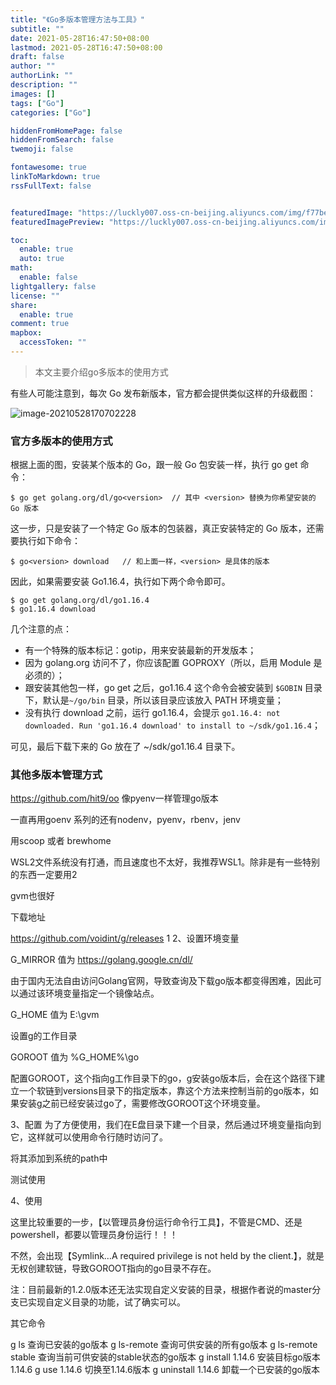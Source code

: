 ```yaml
---
title: "《Go多版本管理方法与工具》"
subtitle: ""
date: 2021-05-28T16:47:50+08:00
lastmod: 2021-05-28T16:47:50+08:00
draft: false
author: ""
authorLink: ""
description: ""
images: []
tags: ["Go"]
categories: ["Go"]

hiddenFromHomePage: false
hiddenFromSearch: false
twemoji: false

fontawesome: true
linkToMarkdown: true
rssFullText: false


featuredImage: "https://luckly007.oss-cn-beijing.aliyuncs.com/img/f77be1f477e980732d57475d3ddb69d.png"
featuredImagePreview: "https://luckly007.oss-cn-beijing.aliyuncs.com/img/f77be1f477e980732d57475d3ddb69d.png"

toc:
  enable: true
  auto: true
math:
  enable: false
lightgallery: false
license: ""
share:
  enable: true
comment: true
mapbox:
  accessToken: ""
---
```




> 本文主要介绍go多版本的使用方式

<!--more-->

有些人可能注意到，每次 Go 发布新版本，官方都会提供类似这样的升级截图：

![image-20210528170702228](https://luckly007.oss-cn-beijing.aliyuncs.com/img/image-20210528170702228.png)

### 官方多版本的使用方式

根据上面的图，安装某个版本的 Go，跟一般 Go 包安装一样，执行 go get 命令：

```
$ go get golang.org/dl/go<version>  // 其中 <version> 替换为你希望安装的 Go 版本
```

这一步，只是安装了一个特定 Go 版本的包装器，真正安装特定的 Go 版本，还需要执行如下命令：

```
$ go<version> download   // 和上面一样，<version> 是具体的版本
```

因此，如果需要安装 Go1.16.4，执行如下两个命令即可。

```
$ go get golang.org/dl/go1.16.4
$ go1.16.4 download
```

几个注意的点：

- 有一个特殊的版本标记：gotip，用来安装最新的开发版本；
- 因为 golang.org 访问不了，你应该配置 GOPROXY（所以，启用 Module 是必须的）；
- 跟安装其他包一样，go get 之后，go1.16.4 这个命令会被安装到 `$GOBIN` 目录下，默认是`~/go/bin` 目录，所以该目录应该放入 PATH 环境变量；
- 没有执行 download 之前，运行 go1.16.4，会提示 `go1.16.4: not downloaded. Run 'go1.16.4 download' to install to ~/sdk/go1.16.4`；

可见，最后下载下来的 Go 放在了 ~/sdk/go1.16.4 目录下。



### 其他多版本管理方式

https://github.com/hit9/oo 像pyenv一样管理go版本



一直再用goenv 系列的还有nodenv，pyenv，rbenv，jenv

用scoop 或者 brewhome



WSL2文件系统没有打通，而且速度也不太好，我推荐WSL1。除非是有一些特别的东西一定要用2

gvm也很好



下载地址

https://github.com/voidint/g/releases
1
2、设置环境变量

G_MIRROR
值为
https://golang.google.cn/dl/

由于国内无法自由访问Golang官网，导致查询及下载go版本都变得困难，因此可以通过该环境变量指定一个镜像站点。


G_HOME
值为
E:\gvm

设置g的工作目录


GOROOT
值为
%G_HOME%\go

配置GOROOT，这个指向g工作目录下的go，g安装go版本后，会在这个路径下建立一个软链到versions目录下的指定版本，靠这个方法来控制当前的go版本，如果安装g之前已经安装过go了，需要修改GOROOT这个环境变量。


3、配置
为了方便使用，我们在E盘目录下建一个目录，然后通过环境变量指向到它，这样就可以使用命令行随时访问了。

将其添加到系统的path中

测试使用


4、使用

这里比较重要的一步，【以管理员身份运行命令行工具】，不管是CMD、还是powershell，都要以管理员身份运行！！！

不然，会出现【Symlink…A required privilege is not held by the client.】，就是无权创建软链，导致GOROOT指向的go目录不存在。

注：目前最新的1.2.0版本还无法实现自定义安装的目录，根据作者说的master分支已实现自定义目录的功能，试了确实可以。

其它命令

g ls 查询已安装的go版本
g ls-remote  查询可供安装的所有go版本
g ls-remote stable 查询当前可供安装的stable状态的go版本
g install 1.14.6 安装目标go版本1.14.6
g use 1.14.6 切换至1.14.6版本
g uninstall 1.14.6 卸载一个已安装的go版本